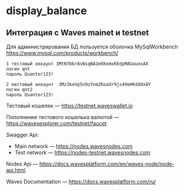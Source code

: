 # display_balance
 
## Интеграция с Waves mainet и testnet
 
Для администрирования БД пользуется оболочка MySqlWorkbench https://www.mysql.com/products/workbench/
 
 
```
1 тестовый аккаунт 3MtN7bbr8sNsqNA1m9XemxKEdpMAUauosAX 
логин qnt
пароль Quantor123!
```
 
```
2 еестовый аккаунт  3Mz3keVp5n9zYnmZKoaXr9js49eHKdddx8Y
логин qnt2
пароль Quantor123!
```
 
 
Тестовый кошелек — https://testnet.waveswallet.io
 
Пополнение тестового кошелька валютой —
https://wavesexplorer.com/testnet/faucet
 
 
Swagger Api:
* Main network — https://nodes.wavesnodes.com
* Test network — https://nodes-testnet.wavesnodes.com
 
Nodes Api —
https://docs.wavesplatform.com/en/waves-node/node-api.html
 
Waves Documentation —
https://docs.wavesplatform.com/ru/
